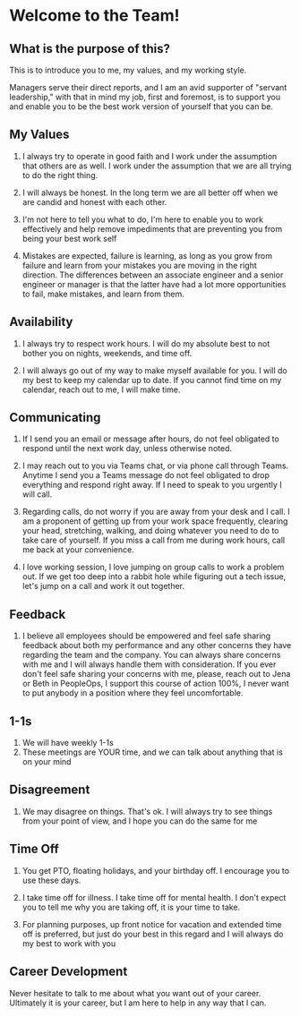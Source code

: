 # Welcome to the Team!

## What is the purpose of this?

This is to introduce you to me, my values, and my working style.  

Managers serve their direct reports, and I am an avid supporter of "servant leadership," with that in mind my job, first and foremost, is to support you and enable you to be the best work version of yourself that you can be.

## My Values

1)	I always try to operate in good faith and I work under the assumption that others are as well.  I work under the assumption that we are all trying to do the right thing.

2) I will always be honest.  In the long term we are all better off when we are candid and honest with each other.

3) I'm not here to tell you what to do, I'm here to enable you to work effectively and help remove impediments that are preventing you from being your best work self

4) Mistakes are expected, failure is learning, as long as you grow from failure and learn from your mistakes you are moving in the right direction.  The differences between an associate engineer and a senior engineer or manager is that the latter have had a lot more opportunities to fail, make mistakes, and learn from them.

## Availability

1) I always try to respect work hours.  I will do my absolute best to not bother you on nights, weekends, and time off.

2) I will always go out of my way to make myself available for you.  I will do my best to keep my calendar up to date.  If you cannot find time on my calendar, reach out to me, I will make time.

## Communicating

1) If I send you an email or message after hours, do not feel obligated to respond until the next work day, unless otherwise noted.

2) I may reach out to you via Teams chat, or via phone call through Teams.  Anytime I send you a Teams message do not feel obligated to drop everything and respond right away.  If I need to speak to you urgently I will call.

3) Regarding calls, do not worry if you are away from your desk and I call.  I am a proponent of getting up from your work space frequently, clearing your head, stretching, walking, and doing whatever you need to do to take care of yourself.  If you miss a call from me during work hours, call me back at your convenience.

4) I love working session, I love jumping on group calls to work a problem out.  If we get too deep into a rabbit hole while figuring out a tech issue, let's jump on a call and work it out together.

## Feedback

1) I believe all employees should be empowered and feel safe sharing feedback about both my performance and any other concerns they have regarding the team and the company.  You can always share concerns with me and I will always handle them with consideration.  If you ever don't feel safe sharing your concerns with me, please, reach out to Jena or Beth in PeopleOps, I support this course of action 100%, I never want to put anybody in a position where they feel uncomfortable.

## 1-1s

1) We will have weekly 1-1s
2) These meetings are YOUR time, and we can talk about anything that is on your mind

## Disagreement

1) We may disagree on things. That's ok.  I will always try to see things from your point of view, and I hope you can do the same for me

## Time Off

1) You get PTO, floating holidays, and your birthday off.  I encourage you to use these days.  

2) I take time off for illness.  I take time off for mental health.  I don't expect you to tell me why you are taking off, it is your time to take.

3) For planning purposes, up front notice for vacation and extended time off is preferred, but just do your best in this regard and I will always do my best to work with you

## Career Development

Never hesitate to talk to me about what you want out of your career.  Ultimately it is your career, but I am here to help in any way that I can.  
